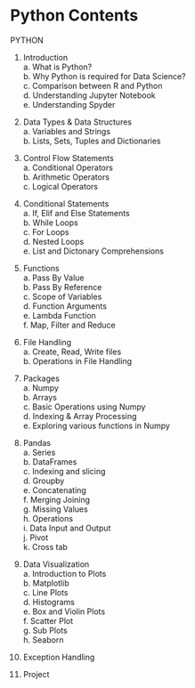 # Python Contents

PYTHON 
1.	Introduction <br>
  a. What is Python? <br>
  b. Why Python is required for Data Science? <br>
  c. Comparison between R and Python <br>
  d. Understanding Jupyter Notebook <br>
  e. Understanding Spyder <br>

2.	Data Types & Data Structures <br>
  a. Variables and Strings <br>
  b. Lists, Sets, Tuples and Dictionaries <br>

3.	Control Flow Statements <br>
  a. Conditional Operators <br>
  b. Arithmetic Operators <br>
  c. Logical Operators <br>

4.	Conditional Statements <br>
  a. If, Elif and Else Statements <br>
  b. While Loops <br>
  c. For Loops <br>
  d. Nested Loops <br>
  e. List and Dictonary Comprehensions <br>

5.	Functions <br>
  a. Pass By Value <br>
  b. Pass By Reference <br>
  c. Scope of Variables <br>
  d. Function Arguments <br>
  e. Lambda Function <br>
  f. Map, Filter and Reduce <br>

6.	File Handling <br>
  a. Create, Read, Write files <br>
  b. Operations in File Handling <br>

7.	Packages <br>
  a. Numpy <br>
  b. Arrays <br>
  c. Basic Operations using Numpy <br>
  d. Indexing & Array Processing   <br>
  e. Exploring various functions in Numpy <br>

8. Pandas <br>
  a. Series <br>
  b. DataFrames <br>
  c. Indexing and slicing <br>
  d. Groupby <br>
  e. Concatenating <br>
  f. Merging Joining <br>
  g. Missing Values <br>
  h. Operations <br>
  i. Data Input and Output <br>
  j. Pivot <br>
  k. Cross tab <br>

8.	Data Visualization <br>
  a. Introduction to Plots <br>
  b. Matplotlib <br>
  c. Line Plots <br>
  d. Histograms <br>
  e. Box and Violin Plots <br>
  f. Scatter Plot <br>
  g. Sub Plots <br>
  h. Seaborn <br>
9.	Exception Handling <br>
10.	Project <br>



